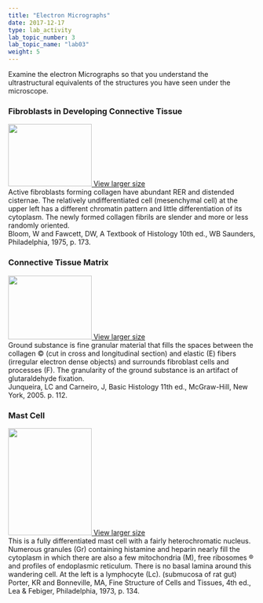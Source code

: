 ```yaml
---
title: "Electron Micrographs"
date: 2017-12-17
type: lab_activity
lab_topic_number: 3
lab_topic_name: "lab03"
weight: 5
---
```

<div class="entrybody">
						<p>Examine the electron Micrographs so that you understand the ultrastructural equivalents of the structures you have seen under the microscope.</p>

<h3>Fibroblasts in Developing Connective Tissue</h3>

<div class="slidepopup"><div class="thumbnail"> <a href="/assets_c/2009/07/24-1243/" target="_blank" > <img src="http://ccnmtl.columbia.edu/projects/histologylab/assets/images/24-thumb-170x128-1243.jpg" width="170" height="127" alt="" class="mt-image-left"> </a> <a href="/assets_c/2009/07/24-1243/" target="_blank" >View larger size</a></div><div class="slidetxt">
Active fibroblasts forming collagen have abundant <span class="caps">RER </span>and distended cisternae. The relatively undifferentiated cell (mesenchymal cell) at the upper left has a different chromatin pattern and little differentiation of its cytoplasm. The newly formed collagen fibrils are slender and more or less randomly oriented. <br>
Bloom, W and Fawcett, <span class="caps">DW,</span> A Textbook of Histology 10th ed., WB Saunders, Philadelphia, 1975, p. 173.</div></div>

<h3>Connective Tissue Matrix</h3>

<div class="slidepopup"><div class="thumbnail"> <a href="/assets_c/2009/07/25-1246/" target="_blank" > <img src="http://ccnmtl.columbia.edu/projects/histologylab/assets/images/25-thumb-170x131-1246.jpg" width="170" height="130" alt="" class="mt-image-left"> </a> <a href="/assets_c/2009/07/25-1246/" target="_blank" >View larger size</a></div><div class="slidetxt">
Ground substance is fine granular material that fills the spaces between the collagen © (cut in cross and longitudinal section) and elastic (E) fibers (irregular electron dense objects) and surrounds fibroblast cells and processes (F). The granularity of the ground substance is an artifact of glutaraldehyde fixation. <br>
Junqueira, LC and Carneiro, J, Basic Histology 11th ed., McGraw-Hill, New York, 2005. p. 112.</div></div>

<h3>Mast Cell</h3>

<div class="slidepopup"><div class="thumbnail"> <a href="/assets_c/2009/07/26-1249/" target="_blank" > <img src="http://ccnmtl.columbia.edu/projects/histologylab/assets/images/26-thumb-170x218-1249.jpg" width="170" height="218" alt="" class="mt-image-left"> </a> <a href="/assets_c/2009/07/26-1249/" target="_blank" >View larger size</a></div><div class="slidetxt">
This is a fully differentiated mast cell with a fairly heterochromatic nucleus. Numerous granules (Gr) containing histamine and heparin nearly fill the cytoplasm in which there are also a few mitochondria (M), free ribosomes ® and profiles of endoplasmic reticulum. There is no basal lamina around this wandering cell. At the left is a lymphocyte (Lc). (submucosa of rat gut) <br>
Porter, KR and Bonneville, <span class="caps">MA,</span> Fine Structure of Cells and Tissues, 4th ed., Lea &amp; Febiger, Philadelphia, 1973, p. 134.</div></div>
						
						
</div>
